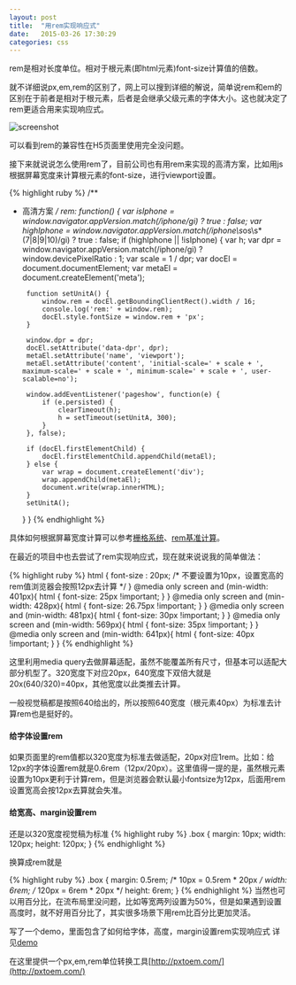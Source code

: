 ```yaml
---
layout: post
title:  "用rem实现响应式"
date:   2015-03-26 17:30:29
categories: css
---
```


rem是相对长度单位。相对于根元素(即html元素)font-size计算值的倍数。

就不详细说px,em,rem的区别了，网上可以搜到详细的解说，简单说rem和em的区别在于前者是相对于根元素，后者是会继承父级元素的字体大小。这也就决定了rem更适合用来实现响应式。

![screenshot](http://img2.tbcdn.cn/L1/461/1/ac9bb55e76d601cd16fbcdf37917764c724a7941)


可以看到rem的兼容性在H5页面里使用完全没问题。

接下来就说说怎么使用rem了，目前公司也有用rem来实现的高清方案，比如用js根据屏幕宽度来计算根元素的font-size，进行viewport设置。

{% highlight ruby %}
/**
 * 高清方案
 */
rem: function() {
    var isIphone = window.navigator.appVersion.match(/iphone/gi) ? true : false;
    var highIphone = window.navigator.appVersion.match(/iphone\s*os\s*(7|8|9|10)/gi) ? true : false;
    if (highIphone || !isIphone) {
        var h;
        var dpr = window.navigator.appVersion.match(/iphone/gi) ? window.devicePixelRatio : 1;
        var scale = 1 / dpr;
        var docEl = document.documentElement;
        var metaEl = document.createElement('meta');

        function setUnitA() {
            window.rem = docEl.getBoundingClientRect().width / 16;
            console.log('rem:' + window.rem);
            docEl.style.fontSize = window.rem + 'px';
        }

        window.dpr = dpr;
        docEl.setAttribute('data-dpr', dpr);
        metaEl.setAttribute('name', 'viewport');
        metaEl.setAttribute('content', 'initial-scale=' + scale + ', maximum-scale=' + scale + ', minimum-scale=' + scale + ', user-scalable=no');
        
        window.addEventListener('pageshow', function(e) {
            if (e.persisted) {
                clearTimeout(h);
                h = setTimeout(setUnitA, 300);
            }
        }, false);

        if (docEl.firstElementChild) {
            docEl.firstElementChild.appendChild(metaEl);
        } else {
            var wrap = document.createElement('div');
            wrap.appendChild(metaEl);
            document.write(wrap.innerHTML);
        }
        setUnitA(); 
    }
}
{% endhighlight %}

具体如何根据屏幕宽度计算可以参考[栅格系统](http://gitlab.alibaba-inc.com/xuewei.lxw/m-base/blob/master/README.md)、[rem基准计算](http://gitlab.alibaba-inc.com/tbc/m-base/blob/master/README.md)。

在最近的项目中也去尝试了rem实现响应式，现在就来说说我的简单做法：

{% highlight ruby %}
html {
    font-size : 20px; /* 不要设置为10px，设置宽高的rem值浏览器会按照12px去计算 */
}
@media only screen and (min-width: 401px){
    html {
        font-size: 25px !important;
    }
}
@media only screen and (min-width: 428px){
    html {
        font-size: 26.75px !important;
    }
}
@media only screen and (min-width: 481px){
    html {
        font-size: 30px !important;
    }
}
@media only screen and (min-width: 569px){
    html {
        font-size: 35px !important;
    }
}
@media only screen and (min-width: 641px){
    html {
        font-size: 40px !important;
    }
}
{% endhighlight %}

这里利用media query去做屏幕适配，虽然不能覆盖所有尺寸，但基本可以适配大部分机型了。320宽度下对应20px，640宽度下双倍大就是20x(640/320)=40px，其他宽度以此类推去计算。

一般视觉稿都是按照640给出的，所以按照640宽度（根元素40px）为标准去计算rem也是挺好的。

#### 给字体设置rem
如果页面里的rem值都以320宽度为标准去做适配，20px对应1rem。比如：给12px的字体设置rem就是0.6rem（12px/20px）。这里值得一提的是，虽然根元素设置为10px更利于计算rem，但是浏览器会默认最小fontsize为12px，后面用rem设置宽高会按12px去算就会失准。


#### 给宽高、margin设置rem
还是以320宽度视觉稿为标准
{% highlight ruby %}
.box {
    margin: 10px;
    width: 120px;
    height: 120px;
}
{% endhighlight %}

换算成rem就是

{% highlight ruby %}
.box {
    margin: 0.5rem; /* 10px = 0.5rem * 20px */
    width: 6rem; /* 120px = 6rem * 20px */
    height: 6rem;
}
{% endhighlight %}
当然也可以用百分比，在流布局里没问题，比如等宽两列设置为50%，但是如果遇到设置高度时，就不好用百分比了，其实很多场景下用rem比百分比更加灵活。

写了一个demo，里面包含了如何给字体，高度，margin设置rem实现响应式
详见[demo](http://zhifeng.alidemo.cn/rem/index.html)

在这里提供一个px,em,rem单位转换工具[http://pxtoem.com/](http://pxtoem.com/)
